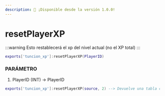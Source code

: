 ```yaml
---
description: 🔧 ¡Disponible desde la versión 1.0.0!
---
```


# resetPlayerXP

:::warning
Esto restablecerá el xp del nivel actual (no el XP total)
:::

```lua title="Export Syntax"
exports['tuncion_xp']:resetPlayerXP(PlayerID)
```

### PARÁMETRO

1. PlayerID <span className="color-blue">(INT)</span> <span className="color-orange">-> PlayerID</span>

```lua
exports['tuncion_xp']:resetPlayerXP(source, 2) --> Devuelve una tabla con información
```